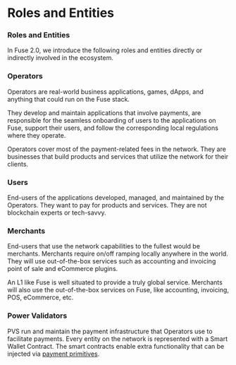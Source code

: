 # Roles and Entities

### Roles and Entities

In Fuse 2.0, we introduce the following roles and entities directly or indirectly involved in the ecosystem.

### Operators&#x20;

Operators are real-world business applications, games, dApps, and anything that could run on the Fuse stack.&#x20;

They develop and maintain applications that involve payments, are responsible for the seamless onboarding of users to the applications on Fuse, support their users, and follow the corresponding local regulations where they operate.&#x20;

Operators cover most of the payment-related fees in the network. They are businesses that build products and services that utilize the network for their clients.

### Users

End-users of the applications developed, managed, and maintained by the Operators. They want to pay for products and services. They are not blockchain experts or tech-savvy.

### Merchants

End-users that use the network capabilities to the fullest would be merchants. Merchants require on/off ramping locally anywhere in the world. They will use out-of-the-box services such as accounting and invoicing point of sale and eCommerce plugins.

An L1 like Fuse is well situated to provide a truly global service. Merchants will also use the out-of-the-box services on Fuse, like accounting, invoicing, POS, eCommerce, etc.

### Power Validators

PVS run and maintain the payment infrastructure that Operators use to facilitate payments. Every entity on the network is represented with a Smart Wallet Contract. The smart contracts enable extra functionality that can be injected via [payment primitives](https://app.gitbook.com/o/-LdmeTBjede0-BcSd0W0/s/goUiB6chXvy8iVhpHHNd/understanding-fuse/fuse-v2-next-chapter/payment-primitives).

